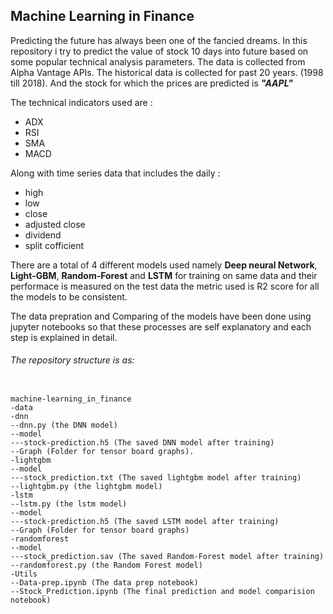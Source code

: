 ## Machine Learning in Finance

Predicting the future has always been one of the fancied dreams.
In this repository i try to predict the value of stock 10 days into future based on some popular technical analysis parameters.
The data is collected from Alpha Vantage APIs. The historical data is collected for past 20 years. (1998 till 2018).
And the stock for which the prices are predicted is **_"AAPL"_**

The technical indicators used are :
  - ADX
  - RSI
  - SMA
  - MACD

Along with time series data that includes the daily :

  - high
  - low
  - close
  - adjusted close
  - dividend
  - split cofficient

There are a total of 4 different models used namely **Deep neural Network**, **Light-GBM**, **Random-Forest** and **LSTM** for training on same data and their performace is measured on the test data the metric used is R2 score for all the models to be consistent.

The data prepration and Comparing of the models have been done using jupyter notebooks so that these processes are self explanatory and each step is explained in detail.

###### The repository structure is as:
```

machine-learning_in_finance
-data
-dnn
--dnn.py (the DNN model)
--model 
---stock-prediction.h5 (The saved DNN model after training)
--Graph (Folder for tensor board graphs).
-lightgbm
--model
---stock_prediction.txt (The saved lightgbm model after training)
--lightgbm.py (the lightgbm model)
-lstm
--lstm.py (the lstm model)
--model
---stock-prediction.h5 (The saved LSTM model after training)
--Graph (Folder for tensor board graphs)
-randomforest
--model
---stock_prediction.sav (The saved Random-Forest model after training)
--randomforest.py (the Random Forest model)
-Utils
--Data-prep.ipynb (The data prep notebook)
--Stock_Prediction.ipynb (The final prediction and model comparision notebook)

```


